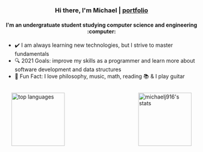 <h3 align="center">Hi there, I'm Michael | <a href="https://michaelj916.github.io/portfolio">portfolio</a></h3>
<h4 align="center">I'm an undergratuate student studying computer science and engineering :computer:</h4>
<ul>
<li>✔️ I am always learning new technologies, but I strive to master fundamentals</li>
<li>🔍 2021 Goals: improve my skills as a programmer and learn more about software development and data structures</li>
<li>🎸 Fun Fact: I love philosophy, music, math, reading 📚 & I play guitar</li>
</ul>


<div style="padding: 15px; align: center;">
<img align="right" height="140px" width="auto" alt="michaelj916's stats" src="https://github-readme-stats.vercel.app/api?username=michaelj916&show_icons=true&hide_border=true&theme=tokyonight" />
<img align="left" height="140px" width="auto" alt="top languages" src="https://github-readme-stats.vercel.app/api/top-langs/?username=michaelj916&layout=compact&theme=tokyonight" />
</div>
